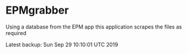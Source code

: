 # EPMgrabber
Using a database from the EPM app this application scrapes the files as required


Latest backup: Sun Sep 29 10:10:01 UTC 2019
